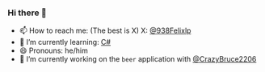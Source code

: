 ### Hi there 👋

- 📫 How to reach me: (The best is X) X: [@938Felixlp](https://felix-lets-plays.de/Home/Twitter)
- 🌱 I’m currently learning: [C#](https://dot.net)
- 😄 Pronouns: he/him
- 🔭 I’m currently working on the `beer` application with [@CrazyBruce2206](https://github.com/CrazyBruce2206)


<!--
- 👯 I’m looking to collaborate on ...
- 🤔 I’m looking for help with ...
- 💬 Ask me about ...
- ⚡ Fun fact: ...
-->
